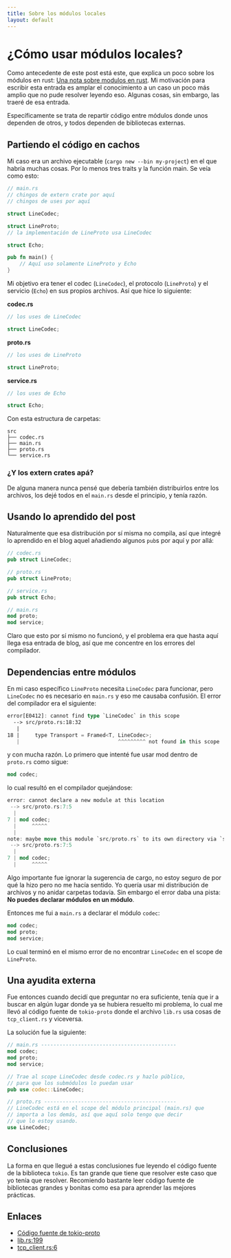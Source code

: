 ```yaml
---
title: Sobre los módulos locales
layout: default
---
```


¿Cómo usar módulos locales?
===========================

Como antecedente de este post está este, que explica un poco sobre los módulos en rust: [Una nota sobre modulos en rust](https://medium.com/@artur.dev/modules-in-rust-68249e9894f6). Mi motivación para escribir esta entrada es amplar el conocimiento a un caso un poco más amplio que no pude resolver leyendo eso. Algunas cosas, sin embargo, las traeré de esa entrada.

Específicamente se trata de repartir código entre módulos donde unos dependen de otros, y todos dependen de bibliotecas externas.

## Partiendo el código en cachos

Mi caso era un archivo ejecutable (`cargo new --bin my-project`) en el que habría muchas cosas. Por lo menos tres traits y la función main. Se veía como esto:

```rust
// main.rs
// chingos de extern crate por aquí
// chingos de uses por aquí

struct LineCodec;

struct LineProto;
// la implementación de LineProto usa LineCodec

struct Echo;

pub fn main() {
    // Aquí uso solamente LineProto y Echo
}
```

Mi objetivo era tener el codec (`LineCodec`), el protocolo (`LineProto`) y el servicio (`Echo`) en sus propios archivos. Así que hice lo siguiente:

**codec.rs**
```rust
// los uses de LineCodec

struct LineCodec;
```

**proto.rs**
```rust
// los uses de LineProto

struct LineProto;
```

**service.rs**
```rust
// los uses de Echo

struct Echo;
```

Con esta estructura de carpetas:

```
src
├── codec.rs
├── main.rs
├── proto.rs
└── service.rs
```

### ¿Y los extern crates apá?

De alguna manera nunca pensé que debería también distribuirlos entre los archivos, los dejé todos en el `main.rs` desde el principio, y tenía razón.

## Usando lo aprendido del post

Naturalmente que esa distribución por sí misma no compila, así que integré lo aprendido en el blog aquel añadiendo algunos `pub`s por aquí y por allá:

```rust
// codec.rs
pub struct LineCodec;

// proto.rs
pub struct LineProto;

// service.rs
pub struct Echo;

// main.rs
mod proto;
mod service;
```

Claro que esto por sí mismo no funcionó, y el problema era que hasta aquí llega esa entrada de blog, así que me concentre en los errores del compilador.

## Dependencias entre módulos

En mi caso específico `LineProto` necesita `LineCodec` para funcionar, pero `LineCodec` no es necesario en `main.rs` y eso me causaba confusión. El error del compilador era el siguiente:

```rust
error[E0412]: cannot find type `LineCodec` in this scope
  --> src/proto.rs:18:32
   |
18 |     type Transport = Framed<T, LineCodec>;
   |                                ^^^^^^^^^ not found in this scope
```

y con mucha razón. Lo primero que intenté fue usar mod dentro de `proto.rs` como sigue:

```rust
mod codec;
```

lo cual resultó en el compilador quejándose:

```rust
error: cannot declare a new module at this location
 --> src/proto.rs:7:5
  |
7 | mod codec;
  |     ^^^^^
  |
note: maybe move this module `src/proto.rs` to its own directory via `src/proto/mod.rs`
 --> src/proto.rs:7:5
  |
7 | mod codec;
  |     ^^^^^
```

Algo importante fue ignorar la sugerencia de cargo, no estoy seguro de por qué la hizo pero no me hacía sentido. Yo quería usar mi distribución de archivos y no anidar carpetas todavía. Sin embargo el error daba una pista: **No puedes declarar módulos en un módulo**.

Entonces me fui a `main.rs` a declarar el módulo `codec`:

```rust
mod codec;
mod proto;
mod service;
```

Lo cual terminó en el mismo error de no encontrar `LineCodec` en el scope de `LineProto`.

## Una ayudita externa

Fue entonces cuando decidí que preguntar no era suficiente, tenía que ir a buscar en algún lugar donde ya se hubiera resuelto mi problema, lo cual me llevó al código fuente de `tokio-proto` donde el archivo `lib.rs` usa cosas de `tcp_client.rs` y viceversa.

La solución fue la siguiente:

```rust
// main.rs --------------------------------------------
mod codec;
mod proto;
mod service;

// Trae al scope LineCodec desde codec.rs y hazlo público,
// para que los submódulos lo puedan usar
pub use codec::LineCodec;

// proto.rs -------------------------------------------
// LineCodec está en el scope del módulo principal (main.rs) que
// importa a los demás, así que aquí solo tengo que decir 
// que lo estoy usando.
use LineCodec;
```

## Conclusiones

La forma en que llegué a estas conclusiones fue leyendo el código fuente de la biblioteca `tokio`. Es tan grande que tiene que resolver este caso que yo tenía que resolver. Recomiendo bastante leer código fuente de bibliotecas grandes y bonitas como esa para aprender las mejores prácticas.

## Enlaces

* [Código fuente de tokio-proto](https://github.com/tokio-rs/tokio-proto/tree/master/src)
* [lib.rs:199](https://github.com/tokio-rs/tokio-proto/blob/master/src/lib.rs#L199)
* [tcp_client.rs:6](https://github.com/tokio-rs/tokio-proto/blob/master/src/tcp_client.rs#L6)
